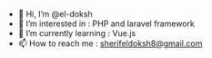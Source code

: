 - 👋 Hi, I’m @el-doksh
- 👀 I’m interested in : PHP and laravel framework  
- 🌱 I’m currently learning : Vue.js
- 📫 How to reach me : sherifeldoksh8@gmail.com

<!---
el-doksh/el-doksh is a ✨ special ✨ repository because its `README.md` (this file) appears on your GitHub profile.
You can click the Preview link to take a look at your changes.
--->
